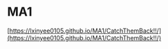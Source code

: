 # MA1
[https://lxinyee0105.github.io/MA1/CatchThemBack!!/](https://lxinyee0105.github.io/MA1/CatchThemBack!!/)

